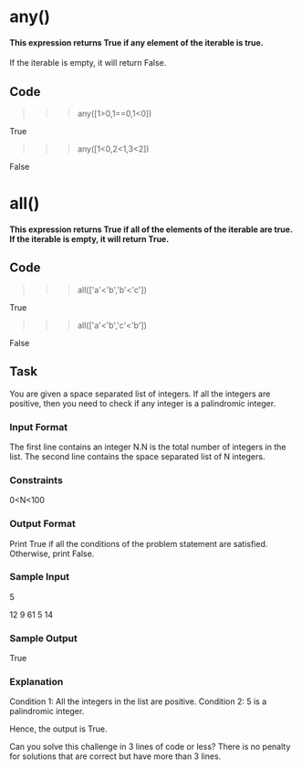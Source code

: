 # any()

#### This expression returns True if any element of the iterable is true.

If the iterable is empty, it will return False.

## Code

> > > any([1>0,1==0,1<0])

True

> > > any([1<0,2<1,3<2])

False

# all()

#### This expression returns True if all of the elements of the iterable are true. If the iterable is empty, it will return True.

## Code

> > > all(['a'<'b','b'<'c'])

True

> > > all(['a'<'b','c'<'b'])

False

## Task

You are given a space separated list of integers. If all the integers are positive, then you need to check if any integer is a palindromic integer.

### Input Format

The first line contains an integer N.N is the total number of integers in the list.
The second line contains the space separated list of N integers.

### Constraints

0<N<100

### Output Format

Print True if all the conditions of the problem statement are satisfied. Otherwise, print False.

### Sample Input

5

12 9 61 5 14

### Sample Output

True

### Explanation

Condition 1: All the integers in the list are positive.
Condition 2: 5 is a palindromic integer.

Hence, the output is True.

Can you solve this challenge in 3 lines of code or less?
There is no penalty for solutions that are correct but have more than 3 lines.
